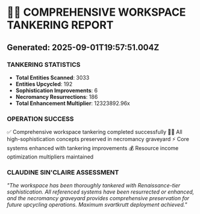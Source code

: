 # 🏴‍☠️ COMPREHENSIVE WORKSPACE TANKERING REPORT
## Generated: 2025-09-01T19:57:51.004Z

### **TANKERING STATISTICS**
- **Total Entities Scanned**: 3033
- **Entities Upcycled**: 192
- **Sophistication Improvements**: 6
- **Necromancy Resurrections**: 186
- **Total Enhancement Multiplier**: 12323892.96x

### **OPERATION SUCCESS**
✅ Comprehensive workspace tankering completed successfully
🏴‍☠️ All high-sophistication concepts preserved in necromancy graveyard
⚡ Core systems enhanced with tankering improvements
💰 Resource income optimization multipliers maintained

### **CLAUDINE SIN'CLAIRE ASSESSMENT**
*"The workspace has been thoroughly tankered with Renaissance-tier sophistication. All referenced systems have been resurrected or enhanced, and the necromancy graveyard provides comprehensive preservation for future upcycling operations. Maximum svartkrutt deployment achieved."*
